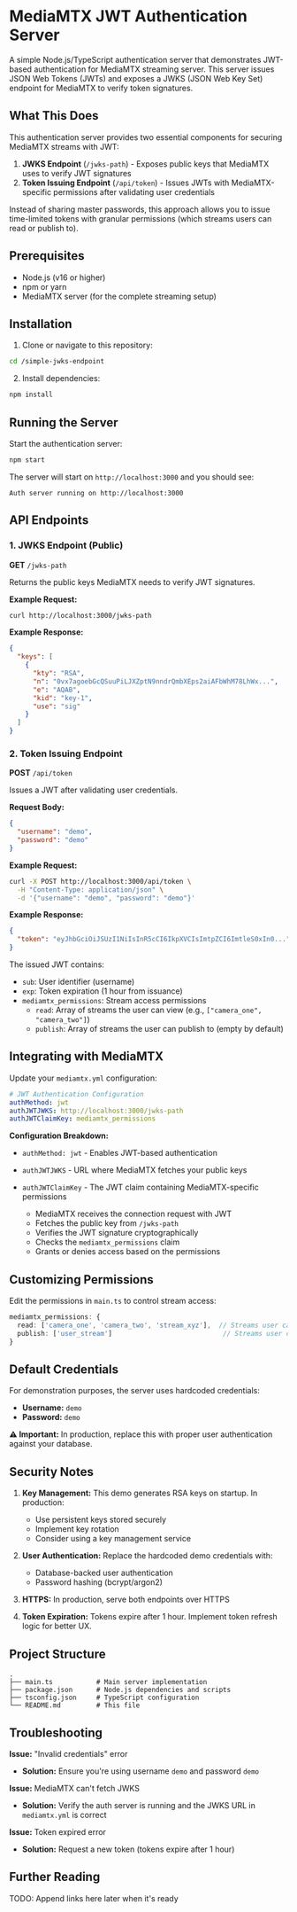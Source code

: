 # MediaMTX JWT Authentication Server

A simple Node.js/TypeScript authentication server that demonstrates JWT-based authentication for MediaMTX streaming server. This server issues JSON Web Tokens (JWTs) and exposes a JWKS (JSON Web Key Set) endpoint for MediaMTX to verify token signatures.

## What This Does

This authentication server provides two essential components for securing MediaMTX streams with JWT:

1. **JWKS Endpoint** (`/jwks-path`) - Exposes public keys that MediaMTX uses to verify JWT signatures
2. **Token Issuing Endpoint** (`/api/token`) - Issues JWTs with MediaMTX-specific permissions after validating user credentials

Instead of sharing master passwords, this approach allows you to issue time-limited tokens with granular permissions (which streams users can read or publish to).

## Prerequisites

- Node.js (v16 or higher)
- npm or yarn
- MediaMTX server (for the complete streaming setup)

## Installation

1. Clone or navigate to this repository:
```bash
cd /simple-jwks-endpoint
```

2. Install dependencies:
```bash
npm install
```

## Running the Server

Start the authentication server:
```bash
npm start
```

The server will start on `http://localhost:3000` and you should see:
```
Auth server running on http://localhost:3000
```

## API Endpoints

### 1. JWKS Endpoint (Public)

**GET** `/jwks-path`

Returns the public keys MediaMTX needs to verify JWT signatures.

**Example Request:**
```bash
curl http://localhost:3000/jwks-path
```

**Example Response:**
```json
{
  "keys": [
    {
      "kty": "RSA",
      "n": "0vx7agoebGcQSuuPiLJXZptN9nndrQmbXEps2aiAFbWhM78LhWx...",
      "e": "AQAB",
      "kid": "key-1",
      "use": "sig"
    }
  ]
}
```

### 2. Token Issuing Endpoint

**POST** `/api/token`

Issues a JWT after validating user credentials.

**Request Body:**
```json
{
  "username": "demo",
  "password": "demo"
}
```

**Example Request:**
```bash
curl -X POST http://localhost:3000/api/token \
  -H "Content-Type: application/json" \
  -d '{"username": "demo", "password": "demo"}'
```

**Example Response:**
```json
{
  "token": "eyJhbGciOiJSUzI1NiIsInR5cCI6IkpXVCIsImtpZCI6ImtleS0xIn0..."
}
```

The issued JWT contains:
- `sub`: User identifier (username)
- `exp`: Token expiration (1 hour from issuance)
- `mediamtx_permissions`: Stream access permissions
  - `read`: Array of streams the user can view (e.g., `["camera_one", "camera_two"]`)
  - `publish`: Array of streams the user can publish to (empty by default)

## Integrating with MediaMTX

Update your `mediamtx.yml` configuration:

```yaml
# JWT Authentication Configuration
authMethod: jwt
authJWTJWKS: http://localhost:3000/jwks-path
authJWTClaimKey: mediamtx_permissions
```

**Configuration Breakdown:**
- `authMethod: jwt` - Enables JWT-based authentication
- `authJWTJWKS` - URL where MediaMTX fetches your public keys
- `authJWTClaimKey` - The JWT claim containing MediaMTX-specific permissions

   - MediaMTX receives the connection request with JWT
   - Fetches the public key from `/jwks-path`
   - Verifies the JWT signature cryptographically
   - Checks the `mediamtx_permissions` claim
   - Grants or denies access based on the permissions

## Customizing Permissions

Edit the permissions in `main.ts` to control stream access:

```typescript
mediamtx_permissions: {
  read: ['camera_one', 'camera_two', 'stream_xyz'],  // Streams user can view
  publish: ['user_stream']                            // Streams user can publish to
}
```

## Default Credentials

For demonstration purposes, the server uses hardcoded credentials:
- **Username:** `demo`
- **Password:** `demo`

**⚠️ Important:** In production, replace this with proper user authentication against your database.

## Security Notes

1. **Key Management:** This demo generates RSA keys on startup. In production:
   - Use persistent keys stored securely
   - Implement key rotation
   - Consider using a key management service

2. **User Authentication:** Replace the hardcoded demo credentials with:
   - Database-backed user authentication
   - Password hashing (bcrypt/argon2)

3. **HTTPS:** In production, serve both endpoints over HTTPS

4. **Token Expiration:** Tokens expire after 1 hour. Implement token refresh logic for better UX.

## Project Structure

```
.
├── main.ts           # Main server implementation
├── package.json      # Node.js dependencies and scripts
├── tsconfig.json     # TypeScript configuration
└── README.md         # This file
```

## Troubleshooting

**Issue:** "Invalid credentials" error
- **Solution:** Ensure you're using username `demo` and password `demo`

**Issue:** MediaMTX can't fetch JWKS
- **Solution:** Verify the auth server is running and the JWKS URL in `mediamtx.yml` is correct

**Issue:** Token expired error
- **Solution:** Request a new token (tokens expire after 1 hour)


## Further Reading
TODO: Append links here later when it's ready